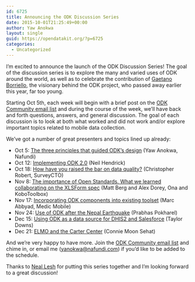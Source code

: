 ```yaml
---
id: 6725
title: Announcing the ODK Discussion Series
date: 2015-10-01T21:25:49+00:00
author: Yaw Anokwa
layout: single
guid: https://opendatakit.org/?p=6725
categories:
  - Uncategorized
---
```

I&#8217;m excited to announce the launch of the ODK Discussion Series! The goal of the discussion series is to explore the many and varied uses of ODK around the world, as well as to celebrate the contribution of [Gaetano Borriello](https://news.cs.washington.edu/2015/02/01/remembering-gaetano-borriello/), the visionary behind the ODK project, who passed away earlier this year, far too young.

Starting Oct 5th, each week will begin with a brief post on the [ODK Community email list](http://groups.google.com/forum/#!forum/opendatakit) and during the course of the week, we&#8217;ll have back and forth questions, answers, and general discussion. The goal of each discussion is to look at both what worked and did not work and/or explore important topics related to mobile data collection.

We&#8217;ve got a number of great presenters and topics lined up already:

  * Oct 5: [The three principles that guided ODK&#8217;s design](https://groups.google.com/forum/#!topic/opendatakit/SXvGBuWqgEA) (Yaw Anokwa, Nafundi)
  * Oct 12: [Implementing ODK 2.0](https://groups.google.com/forum/#!topic/opendatakit/wYxcJ9XPR3M) (Neil Hendrick)
  * Oct 18: [How have you raised the bar on data quality?](https://groups.google.com/forum/#!topic/opendatakit/vgrexm3kbdY) (Christopher Robert, SurveyCTO)
  * Nov 8: [The importance of Open Standards. What we learned collaborating on the XLSForm spec](https://groups.google.com/forum/#!topic/opendatakit/z061CM9NVus) (Matt Berg and Alex Dorey, Ona and KoboToolbox)
  * Nov 17: [Incorporating ODK components into existing toolset](https://groups.google.com/forum/#!topic/opendatakit/qJU25truOGk) (Marc Abbyad, Medic Mobile)
  * Nov 24: [Use of ODK after the Nepal Earthquake](https://groups.google.com/forum/#!topic/opendatakit/T7WGCJU27VY) (Prabhas Pokharel)
  * Dec 15: [Using ODK as a data source for DHIS2 and Salesforce](https://groups.google.com/forum/#!topic/opendatakit/f0Z9PMcV198) (Taylor Downs)
  * Dec 21: [ELMO and the Carter Center](https://groups.google.com/forum/?hl=en#!topic/opendatakit/vNteGeb8Q6U) (Connie Moon Sehat)

And we&#8217;re very happy to have more. Join the [ODK Community email list](http://groups.google.com/forum/#!forum/opendatakit) and chime in, or email me (<yanokwa@nafundi.com>) if you&#8217;d like to be added to the schedule.

Thanks to [Neal Lesh](http://www.dimagi.com/team/usa/neal/) for putting this series together and I&#8217;m looking forward to a great discussion!
